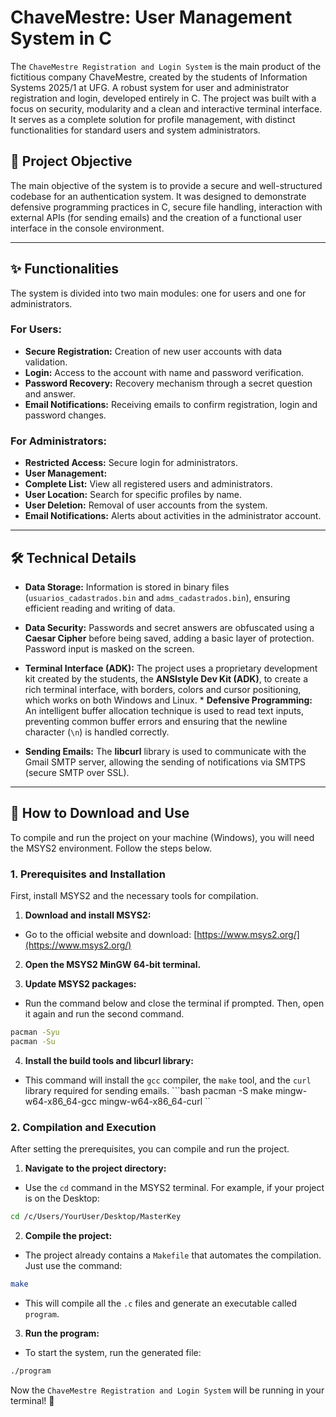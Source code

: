 # ChaveMestre: User Management System in C

The `ChaveMestre Registration and Login System` is the main product of the fictitious company ChaveMestre, created by the students of Information Systems 2025/1 at UFG. A robust system for user and administrator registration and login, developed entirely in C. The project was built with a focus on security, modularity and a clean and interactive terminal interface. It serves as a complete solution for profile management, with distinct functionalities for standard users and system administrators.

## 🎯 Project Objective

The main objective of the system is to provide a secure and well-structured codebase for an authentication system. It was designed to demonstrate defensive programming practices in C, secure file handling, interaction with external APIs (for sending emails) and the creation of a functional user interface in the console environment.

---

## ✨ Functionalities

The system is divided into two main modules: one for users and one for administrators.

### **For Users:**
* **Secure Registration:** Creation of new user accounts with data validation.
* **Login:** Access to the account with name and password verification.
* **Password Recovery:** Recovery mechanism through a secret question and answer.
* **Email Notifications:** Receiving emails to confirm registration, login and password changes.

### **For Administrators:**
* **Restricted Access:** Secure login for administrators.
* **User Management:**
* **Complete List:** View all registered users and administrators.
* **User Location:** Search for specific profiles by name.
* **User Deletion:** Removal of user accounts from the system.
* **Email Notifications:** Alerts about activities in the administrator account.

---

## 🛠️ Technical Details

* **Data Storage:** Information is stored in binary files (`usuarios_cadastrados.bin` and `adms_cadastrados.bin`), ensuring efficient reading and writing of data.
* **Data Security:** Passwords and secret answers are obfuscated using a **Caesar Cipher** before being saved, adding a basic layer of protection. Password input is masked on the screen.
* **Terminal Interface (ADK):** The project uses a proprietary development kit created by the students, the **ANSIstyle Dev Kit (ADK)**, to create a rich terminal interface, with borders, colors and cursor positioning, which works on both Windows and Linux. * **Defensive Programming:** An intelligent buffer allocation technique is used to read text inputs, preventing common buffer errors and ensuring that the newline character (`\n`) is handled correctly.

* **Sending Emails:** The **libcurl** library is used to communicate with the Gmail SMTP server, allowing the sending of notifications via SMTPS (secure SMTP over SSL).

---

## 🚀 How to Download and Use

To compile and run the project on your machine (Windows), you will need the MSYS2 environment. Follow the steps below.

### **1. Prerequisites and Installation**

First, install MSYS2 and the necessary tools for compilation.

1. **Download and install MSYS2:**
* Go to the official website and download: [https://www.msys2.org/](https://www.msys2.org/)

2. **Open the MSYS2 MinGW 64-bit terminal.**

3. **Update MSYS2 packages:**
* Run the command below and close the terminal if prompted. Then, open it again and run the second command.
```bash
pacman -Syu
pacman -Su
```

4. **Install the build tools and libcurl library:**
* This command will install the `gcc` compiler, the `make` tool, and the `curl` library required for sending emails. ```bash
pacman -S make mingw-w64-x86_64-gcc mingw-w64-x86_64-curl
``

### **2. Compilation and Execution**

After setting the prerequisites, you can compile and run the project.

1. **Navigate to the project directory:**
* Use the `cd` command in the MSYS2 terminal. For example, if your project is on the Desktop:
```bash
cd /c/Users/YourUser/Desktop/MasterKey
```

2. **Compile the project:**
* The project already contains a `Makefile` that automates the compilation. Just use the command:
```bash
make
```
* This will compile all the `.c` files and generate an executable called `program`.

3. **Run the program:**
* To start the system, run the generated file:
```bash
./program
```

Now the `ChaveMestre Registration and Login System` will be running in your terminal! 🎉
